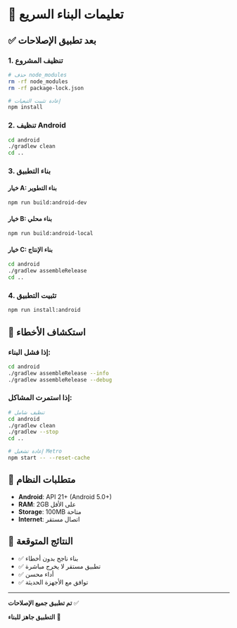 # 🚀 تعليمات البناء السريع

## ✅ بعد تطبيق الإصلاحات

### 1. تنظيف المشروع
```bash
# حذف node_modules
rm -rf node_modules
rm -rf package-lock.json

# إعادة تثبيت التبعيات
npm install
```

### 2. تنظيف Android
```bash
cd android
./gradlew clean
cd ..
```

### 3. بناء التطبيق

#### خيار A: بناء التطوير
```bash
npm run build:android-dev
```

#### خيار B: بناء محلي
```bash
npm run build:android-local
```

#### خيار C: بناء الإنتاج
```bash
cd android
./gradlew assembleRelease
cd ..
```

### 4. تثبيت التطبيق
```bash
npm run install:android
```

## 🔧 استكشاف الأخطاء

### إذا فشل البناء:
```bash
cd android
./gradlew assembleRelease --info
./gradlew assembleRelease --debug
```

### إذا استمرت المشاكل:
```bash
# تنظيف شامل
cd android
./gradlew clean
./gradlew --stop
cd ..

# إعادة تشغيل Metro
npm start -- --reset-cache
```

## 📱 متطلبات النظام

- **Android**: API 21+ (Android 5.0+)
- **RAM**: 2GB على الأقل
- **Storage**: 100MB متاحة
- **Internet**: اتصال مستقر

## 🎯 النتائج المتوقعة

- ✅ بناء ناجح بدون أخطاء
- ✅ تطبيق مستقر لا يخرج مباشرة
- ✅ أداء محسن
- ✅ توافق مع الأجهزة الحديثة

---

**تم تطبيق جميع الإصلاحات** ✅

**التطبيق جاهز للبناء** 🚀

